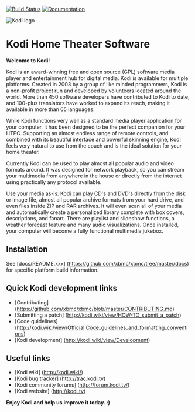 [![Build Status](https://travis-ci.org/xbmc/xbmc.svg?branch=master)](https://travis-ci.org/xbmc/xbmc)
[![Documentation](https://codedocs.xyz/xbmc/xbmc.svg)](https://codedocs.xyz/xbmc/xbmc/)

![Kodi logo](https://raw.githubusercontent.com/xbmc/xbmc-forum/master/xbmc/images/logo-sbs-black.png)
# Kodi Home Theater Software

**Welcome to Kodi!**

Kodi is an award-winning free and open source (GPL) software media player and
entertainment hub for digital media. Kodi is available for multiple platforms.
Created in 2003 by a group of like minded programmers, Kodi is a non-profit
project run and developed by volunteers located around the world.
More than 450 software developers have contributed to Kodi to date, and 100-plus
translators have worked to expand its reach, making it available in more
than 65 languages.

While Kodi functions very well as a standard media player application for your
computer, it has been designed to be the perfect companion for your HTPC.
Supporting an almost endless range of remote controls, and combined with its
beautiful interface and powerful skinning engine, Kodi feels very natural to
use from the couch and is the ideal solution for your home theater.

Currently Kodi can be used to play almost all popular audio and video formats
around. It was designed for network playback, so you can stream your multimedia
from anywhere in the house or directly from the internet using practically any
protocol available.

Use your media as-is: Kodi can play CD's and DVD's directly
from the disk or image file, almost all popular archive formats from your hard
drive, and even files inside ZIP and RAR archives. It will even scan all of
your media and automatically create a personalized library complete with box
covers, descriptions, and fanart. There are playlist and slideshow functions, a
weather forecast feature and many audio visualizations. Once installed, your
computer will become a fully functional multimedia jukebox.


## Installation

See [docs/README.xxx] (https://github.com/xbmc/xbmc/tree/master/docs) for specific platform build information.

## Quick Kodi development links

* [Contributing] (https://github.com/xbmc/xbmc/blob/master/CONTRIBUTING.md)
* [Submitting a patch] (http://kodi.wiki/view/HOW-TO_submit_a_patch)
* [Code guidelines] (http://kodi.wiki/view/Official:Code_guidelines_and_formatting_conventions)
* [Kodi development] (http://kodi.wiki/view/Development)

## Useful links

* [Kodi wiki] (http://kodi.wiki/)
* [Kodi bug tracker] (http://trac.kodi.tv)
* [Kodi community forums] (http://forum.kodi.tv/)
* [Kodi website] (http://kodi.tv)

**Enjoy Kodi and help us improve it today. :)**

